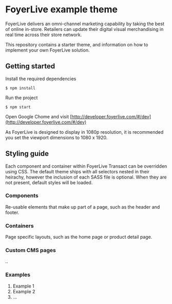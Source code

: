 # FoyerLive example theme

FoyerLive delivers an omni-channel marketing capability by taking the best of online in-store. Retailers can update their digital visual merchandising in real time across their store network.

This repository contains a starter theme, and information on how to implement your own FoyerLive solution.

## Getting started

Install the required dependencies

```
$ npm install
```

Run the project

```
$ npm start
```

Open Google Chome and visit [http://developer.foyerlive.com/#/dev](http://developer.foyerlive.com/#/dev)

As FoyerLive is designed to display in 1080p resolution, it is recommended you set the viewport dimensions to 1080 x 1920.

## Styling guide

Each component and container within FoyerLive Transact can be overridden using CSS. The default theme ships with all selectors nested in their heirachy, however the inclusion of each SASS file is optional.
 When they are not present, default styles will be loaded.

### Components

Re-usable elements that make up part of a page, such as the header and footer.
 

### Containers

Page specific layouts, such as the home page or product detail page. 

### Custom CMS pages

..

### Examples

1. Example 1
2. Example 2
3. ...